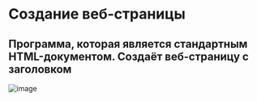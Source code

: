 # Создание веб-страницы
## Программа, которая является стандартным HTML-документом. Создаёт веб-страницу с заголовком
![image](https://github.com/user-attachments/assets/6039e33d-ce26-4ba7-90b6-587074c3c629)
